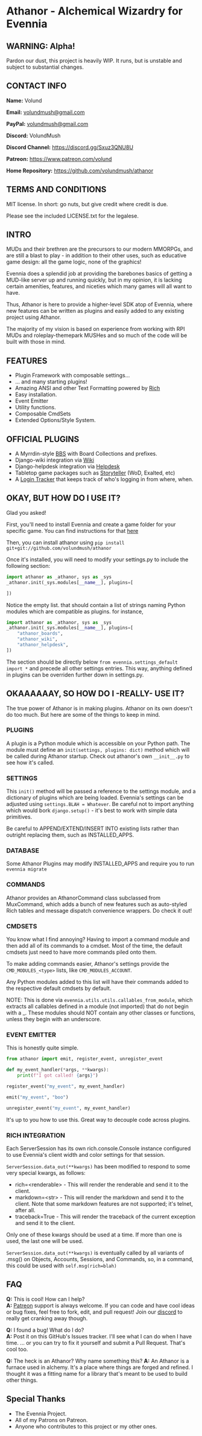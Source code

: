 # Athanor - Alchemical Wizardry for Evennia

## WARNING:  Alpha!
Pardon our dust, this project is heavily WIP. It runs, but is unstable and subject to substantial changes.

## CONTACT INFO
**Name:** Volund

**Email:** volundmush@gmail.com

**PayPal:** volundmush@gmail.com

**Discord:** VolundMush  

**Discord Channel:** https://discord.gg/Sxuz3QNU8U

**Patreon:** https://www.patreon.com/volund

**Home Repository:** https://github.com/volundmush/athanor

## TERMS AND CONDITIONS

MIT license. In short: go nuts, but give credit where credit is due.

Please see the included LICENSE.txt for the legalese.

## INTRO
MUDs and their brethren are the precursors to our modern MMORPGs, and are still a blast to play - in addition to their other uses, such as educative game design: all the game logic, none of the graphics!

Evennia does a splendid job at providing the barebones basics of getting a MUD-like server up and running quickly, but in my opinion, it is lacking certain amenities, features, and niceties which many games will all want to have.

Thus, Athanor is here to provide a higher-level SDK atop of Evennia, where new features can be written as plugins and easily added to any existing project using Athanor.

The majority of my vision is based on experience from working with RPI MUDs and roleplay-themepark MUSHes and so much of the code will be built with those in mind.

## FEATURES
  * Plugin Framework with composable settings...
  * ... and many starting plugins!
  * Amazing ANSI and other Text Formatting powered by [Rich](https://github.com/willmcgugan/rich)
  * Easy installation.
  * Event Emitter
  * Utility functions.
  * Composable CmdSets
  * Extended Options/Style System.

## OFFICIAL PLUGINS
  * A Myrrdin-style [BBS](https://github.com/volundmush/athanor_boards) with Board Collections and prefixes.
  * Django-wiki integration via [Wiki](https://github.com/volundmush/athanor_wiki)
  * Django-helpdesk integration via [Helpdesk](https://github.com/volundmush/athanor_helpdesk)
  * Tabletop game packages such as [Storyteller](https://github.com/volundmush/storyteller) (WoD, Exalted, etc)
  * A [Login Tracker](https://github.com/volundmush/athanor_login) that keeps track of who's logging in from where, when.


## OKAY, BUT HOW DO I USE IT?
Glad you asked!

First, you'll need to install Evennia and create a game folder for your specific game. You can find instructions for that [here](https://www.evennia.com/docs/latest/Setup/Installation.html)

Then, you can install athanor using ```pip install git+git://github.com/volundmush/athanor```

Once it's installed, you will need to modify your settings.py to include the following section:

```python
import athanor as _athanor, sys as _sys
_athanor.init(_sys.modules[__name__], plugins=[

])
```
Notice the empty list. that should contain a list of strings naming Python modules which are compatible as plugins.
for instance,

```python
import athanor as _athanor, sys as _sys
_athanor.init(_sys.modules[__name__], plugins=[
    "athanor_boards",
    "athanor_wiki",
    "athanor_helpdesk",
])
```

The section should be directly below `from evennia.settings_default import *` and precede all other settings entries. This way, anything defined in plugins can be overriden further down in settings.py.

## OKAAAAAAY, SO HOW DO I -REALLY- USE IT?
The true power of Athanor is in making plugins. Athanor on its own doesn't do too much. But here are some of the things to keep in mind.

### PLUGINS
A plugin is a Python module which is accessible on your Python path. The module must define an `init(settings, plugins: dict)` method which will be called during Athanor startup. Check out athanor's own `__init__.py` to see how it's called.

### SETTINGS
This `init()` method will be passed a reference to the settings module, and a dictionary of plugins which are being loaded. Evennia's settings can be adjusted using `settings.BLAH = Whatever`. Be careful not to import anything which would bork `django.setup()` - it's best to work with simple data primitives.

Be careful to APPEND/EXTEND/INSERT INTO existing lists rather than outright replacing them, such as INSTALLED_APPS.

### DATABASE
Some Athanor Plugins may modify INSTALLED_APPS and require you to run `evennia migrate`

### COMMANDS
Athanor provides an AthanorCommand class subclassed from MuxCommand, which adds a bunch of new features such as auto-styled Rich tables and message dispatch convenience wrappers. Do check it out!

### CMDSETS
You know what I find annoying? Having to import a command module and then add all of its commands to a cmdset. Most of the time, the default cmdsets just need to have more commands piled onto them.

To make adding commands easier, Athanor's settings provide the `CMD_MODULES_<type>` lists, like `CMD_MODULES_ACCOUNT`.

Any Python modules added to this list will have their commands added to the respective default cmdsets by default.

NOTE: This is done via `evennia.utils.utils.callables_from_module`, which extracts all callables defined in a module (not imported) that do not begin with a _. These modules should NOT contain any other classes or functions, unless they begin with an underscore.

### EVENT EMITTER
This is honestly quite simple.

```python
from athanor import emit, register_event, unregister_event

def my_event_handler(*args, **kwargs):
    print(f"I got called! {args}")

register_event("my_event", my_event_handler)

emit("my_event", "boo")

unregister_event("my_event", my_event_handler)
```

It's up to you how to use this. Great way to decouple code across plugins.

### RICH INTEGRATION
Each ServerSession has its own rich.console.Console instance configured to use Evennia's client width and color settings for that session.

`ServerSession.data_out(**kwargs)` has been modified to respond to some very special kwargs, as follows:
  * rich=\<renderable\> - This will render the renderable and send it to the client.
  * markdown=\<str\> - This will render the markdown and send it to the client. Note that some markdown features are not supported; it's telnet, after all.
  * traceback=True - This will render the traceback of the current exception and send it to the client.

Only one of these kwargs should be used at a time. If more than one is used, the last one will be used.

`ServerSession.data_out(**kwargs)` is eventually called by all variants of .msg() on Objects, Accounts, Sessions, and Commands, so, in a command, this could be used with `self.msg(rich=blah)`

## FAQ 
  __Q:__ This is cool! How can I help?  
  __A:__ [Patreon](https://www.patreon.com/volund) support is always welcome. If you can code and have cool ideas or bug fixes, feel free to fork, edit, and pull request! Join our [discord](https://discord.gg/Sxuz3QNU8U) to really get cranking away though.

  __Q:__ I found a bug! What do I do?  
  __A:__ Post it on this GitHub's Issues tracker. I'll see what I can do when I have time. ... or you can try to fix it yourself and submit a Pull Request. That's cool too.

  __Q:__ The heck is an Athanor? Why name something this?
  __A:__ An Athanor is a furnace used in alchemy. It's a place where things are forged and refined. I thought it was a fitting name for a library that's meant to be used to build other things.

## Special Thanks
  * The Evennia Project.
  * All of my Patrons on Patreon.
  * Anyone who contributes to this project or my other ones.

